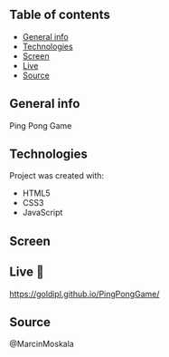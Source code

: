 ## Table of contents
* [General info](#general-info)
* [Technologies](#technologies)
* [Screen](#screen)
* [Live](#live)
* [Source](#source)

## General info
Ping Pong Game

## Technologies
Project was created with:
* HTML5
* CSS3
* JavaScript

## Screen

## Live :star2:
https://goldipl.github.io/PingPongGame/

## Source
@MarcinMoskala